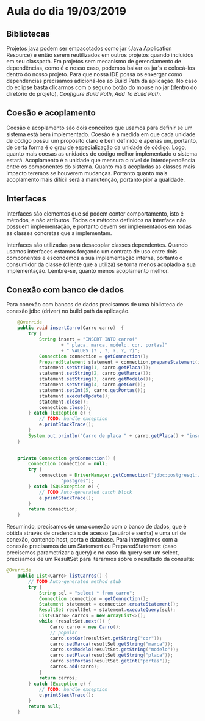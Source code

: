 # Aula do dia 19/03/2019

## Bibliotecas
Projetos java podem ser empacotados como jar (Java Application Resource) e então serem reutilizados em outros projetos quando incluídos em seu classpath. 
Em projetos sem mecanismo de gerenciamento de dependências, como é o nosso caso, podemos baixar os jar's e colocá-los dentro do nosso projeto. Para que nossa IDE possa os enxergar como dependências precisamos adicioná-los ao Build Path da aplicação.
No caso do eclipse basta clicarmos com o seguno botão do mouse no jar (dentro do diretório do projeto), *Configure Build Path*, *Add To Build Path*.

## Coesão e acoplamento
Coesão e acoplamento são dois conceitos que usamos para definir se um sistema está bem implementado. Coesão é a medida em que cada unidade de código possui um propósito claro e bem definido e apenas um, portanto, de certa forma é o grau de especialização da unidade de código. 
Logo, quanto mais coesas as unidades de código melhor implementado o sistema estará.
Acoplamento é a unidade que mensura o nível de interdependência entre os componentes do sistema. Quanto mais acopladas as classes mais impacto teremos se houverem mudanças. Portanto quanto mais acoplamento mais difícil será a manutenção, portanto pior a qualidade.

## Interfaces
Interfaces são elementos que só podem conter comportamento, isto é métodos, e não atributos. Todos os métodos definidos na interface não possuem implementação, e portanto devem ser implementados em todas as classes concretas que a implementam.

Interfaces são utilizadas para desacoplar classes dependentes. Quando usamos interfaces estamos forçando um contrato de uso entre dois componentes e escondemos a sua implementação interna, portanto o consumidor da classe (cliente que a utiliza) se torna menos acoplado a sua implementação. Lembre-se, quanto menos acoplamento melhor.

## Conexão com banco de dados
Para conexão com bancos de dados precisamos de uma biblioteca de conexão jdbc (driver) no build path da aplicação. 

```java
	@Override
	public void insertCarro(Carro carro)  {
		try {
			String insert = "INSERT INTO carro(" 
					+ "	placa, marca, modelo, cor, portas)"
					+ "	VALUES (? , ?, ?, ?, ?)";
			Connection connection = getConnection();
			PreparedStatement statement = connection.prepareStatement(insert);
			statement.setString(1, carro.getPlaca());
			statement.setString(2, carro.getMarca());
			statement.setString(3, carro.getModelo());
			statement.setString(4, carro.getCor());
			statement.setInt(5, carro.getPortas());
			statement.executeUpdate();
			statement.close();
			connection.close();
		} catch (Exception e) {
			// TODO: handle exception
			e.printStackTrace();
		}
		System.out.println("Carro de placa " + carro.getPlaca() + "inserido com sucesso");
	}	
	

	private Connection getConnection() {
		Connection connection = null;
		try {
			connection = DriverManager.getConnection("jdbc:postgresql://localhost:5432/locadora", "postgres",
					"postgres");
		} catch (SQLException e) {
			// TODO Auto-generated catch block
			e.printStackTrace();
		}
		return connection;
	}
```
Resumindo, precisamos de uma conexão com o banco de dados, que é obtida através de credenciais de acesso (usuároi e senha) e uma url de conexão, contendo host, porta e database.
Para interagirmos com a conexão precisamos de um Statement ou PreparedStatement (caso precisemos parametrizar a query) e no caso da query ser um select, precisamos de um ResultSet para iterarmos sobre o resultado da consulta:


```java
@Override
	public List<Carro> listCarros() {
		// TODO Auto-generated method stub
		try {
			String sql = "select * from carro";
			Connection connection = getConnection();
			Statement statement = connection.createStatement();
			ResultSet resultSet = statement.executeQuery(sql);
			List<Carro> carros = new ArrayList<>();
			while (resultSet.next()) {
				Carro carro = new Carro();
				// popular
				carro.setCor(resultSet.getString("cor"));
				carro.setMarca(resultSet.getString("marca"));
				carro.setModelo(resultSet.getString("modelo"));
				carro.setPlaca(resultSet.getString("placa"));
				carro.setPortas(resultSet.getInt("portas"));
				carros.add(carro);
			}
			return carros;
		} catch (Exception e) {
			// TODO: handle exception
			e.printStackTrace();
		}
		return null;
	}
```
